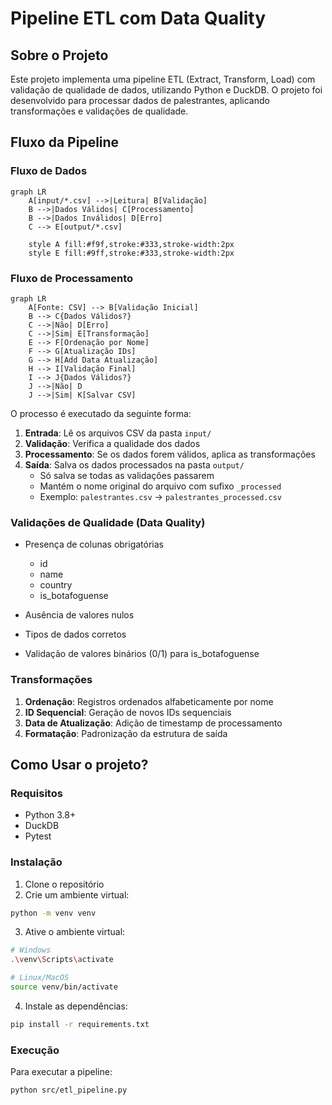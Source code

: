 # Pipeline ETL com Data Quality

## Sobre o Projeto
Este projeto implementa uma pipeline ETL (Extract, Transform, Load) com validação de qualidade de dados, utilizando Python e DuckDB. O projeto foi desenvolvido para processar dados de palestrantes, aplicando transformações e validações de qualidade.

## Fluxo da Pipeline

### Fluxo de Dados
```mermaid
graph LR
    A[input/*.csv] -->|Leitura| B[Validação]
    B -->|Dados Válidos| C[Processamento]
    B -->|Dados Inválidos| D[Erro]
    C --> E[output/*.csv]
    
    style A fill:#f9f,stroke:#333,stroke-width:2px
    style E fill:#9ff,stroke:#333,stroke-width:2px
```

### Fluxo de Processamento
```mermaid
graph LR
    A[Fonte: CSV] --> B[Validação Inicial]
    B --> C{Dados Válidos?}
    C -->|Não| D[Erro]
    C -->|Sim| E[Transformação]
    E --> F[Ordenação por Nome]
    F --> G[Atualização IDs]
    G --> H[Add Data Atualização]
    H --> I[Validação Final]
    I --> J{Dados Válidos?}
    J -->|Não| D
    J -->|Sim| K[Salvar CSV]
```

O processo é executado da seguinte forma:
1. **Entrada**: Lê os arquivos CSV da pasta `input/`
2. **Validação**: Verifica a qualidade dos dados
3. **Processamento**: Se os dados forem válidos, aplica as transformações
4. **Saída**: Salva os dados processados na pasta `output/`
   - Só salva se todas as validações passarem
   - Mantém o nome original do arquivo com sufixo `_processed`
   - Exemplo: `palestrantes.csv` → `palestrantes_processed.csv`


### Validações de Qualidade (Data Quality)
- Presença de colunas obrigatórias
  - id
  - name
  - country
  - is_botafoguense

- Ausência de valores nulos
- Tipos de dados corretos
- Validação de valores binários (0/1) para is_botafoguense

### Transformações
1. **Ordenação**: Registros ordenados alfabeticamente por nome
2. **ID Sequencial**: Geração de novos IDs sequenciais
3. **Data de Atualização**: Adição de timestamp de processamento
4. **Formatação**: Padronização da estrutura de saída

## Como Usar o projeto?

### Requisitos
- Python 3.8+
- DuckDB
- Pytest

### Instalação
1. Clone o repositório
2. Crie um ambiente virtual:
```bash
python -m venv venv
```

3. Ative o ambiente virtual:
```bash
# Windows
.\venv\Scripts\activate

# Linux/MacOS
source venv/bin/activate
```

4. Instale as dependências:
```bash
pip install -r requirements.txt
```

### Execução
Para executar a pipeline:
```bash
python src/etl_pipeline.py
```
